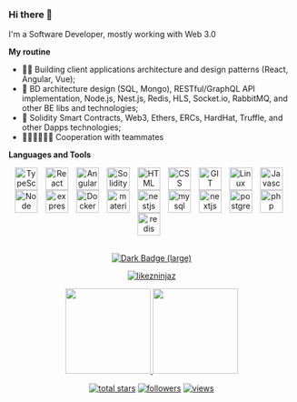 ### Hi there 👋

I'm a Software Developer, mostly working with Web 3.0

**My routine** 
- 🥷🏻 Building client applications architecture and design patterns (React, Angular, Vue);
- 🦠 BD architecture design (SQL, Mongo), RESTful/GraphQL API implementation, Node.js, Nest.js, Redis, HLS, Socket.io, RabbitMQ, and other BE libs and technologies;
- 🤔 Solidity Smart Contracts, Web3, Ethers, ERCs, HardHat, Truffle, and other Dapps technologies;
- 👭🧑‍🤝‍🧑👬👫 Cooperation with teammates

**Languages and Tools** 

<p align="center">
  <img align="center" alt="TypeScript" width="40px" style="padding-right:10px;" src="https://cdn.jsdelivr.net/gh/devicons/devicon/icons/typescript/typescript-plain.svg" />
  <img align="center" alt="React" width="40px" style="padding-right:10px;" src="https://cdn.jsdelivr.net/gh/devicons/devicon/icons/react/react-original.svg" />
  <img align="center" alt="Angular" width="40px" style="padding-right:10px;" src="https://cdn.jsdelivr.net/gh/devicons/devicon/icons/angularjs/angularjs-plain.svg" />
  <img align="center" alt="Solidity" width="40px" style="padding-right:10px;" src="https://cdn.jsdelivr.net/gh/devicons/devicon/icons/solidity/solidity-plain.svg" />
  <img align="center" alt="HTML" width="40px" style="padding-right:10px;" src="https://cdn.jsdelivr.net/gh/devicons/devicon/icons/html5/html5-plain.svg" />
  <img align="center" alt="CSS" width="40px" style="padding-right:10px;" src="https://cdn.jsdelivr.net/gh/devicons/devicon/icons/css3/css3-plain.svg" />
  <img align="center" alt="GIT" width="40px" style="padding-right:10px;" src="https://cdn.jsdelivr.net/gh/devicons/devicon/icons/git/git-original.svg" />
  <img align="center" alt="Linux" width="40px" style="padding-right:10px;" src="https://cdn.jsdelivr.net/gh/devicons/devicon/icons/linux/linux-original.svg" />
  <img align="center" alt="Javascript" width="40px" style="padding-right:10px;" src="https://cdn.jsdelivr.net/gh/devicons/devicon/icons/javascript/javascript-plain.svg" />
  <img align="center" alt="Node" width="40px" style="padding-right:10px;" src="https://cdn.jsdelivr.net/gh/devicons/devicon/icons/nodejs/nodejs-original.svg" />
  <img align="center" alt="express" width="40px" style="padding-right:10px;" src="https://cdn.jsdelivr.net/gh/devicons/devicon/icons/express/express-original.svg" />
  <img align="center" alt="Docker" width="40px" style="padding-right:10px;" src="https://cdn.jsdelivr.net/gh/devicons/devicon/icons/docker/docker-original.svg" />
  <img align="center" alt="materialui" width="40px" style="padding-right:10px;" src="https://cdn.jsdelivr.net/gh/devicons/devicon/icons/materialui/materialui-original.svg" />
  <img align="center" alt="nestjs" width="40px" style="padding-right:10px;" src="https://cdn.jsdelivr.net/gh/devicons/devicon/icons/nestjs/nestjs-plain.svg" />
  <img align="center" alt="mysql" width="40px" style="padding-right:10px;" src="https://cdn.jsdelivr.net/gh/devicons/devicon/icons/mysql/mysql-original-wordmark.svg" />
  <img align="center" alt="nextjs" width="40px" style="padding-right:10px;" src="https://cdn.jsdelivr.net/gh/devicons/devicon/icons/nextjs/nextjs-original-wordmark.svg" />
  <img align="center" alt="postgresql" width="40px" style="padding-right:10px;" src="https://cdn.jsdelivr.net/gh/devicons/devicon/icons/postgresql/postgresql-original-wordmark.svg" />
  <img align="center" alt="php" width="40px" style="padding-right:10px;" src="https://cdn.jsdelivr.net/gh/devicons/devicon/icons/php/php-original.svg" />
  <img align="center" alt="redis" width="40px" style="padding-right:10px;" src="https://cdn.jsdelivr.net/gh/devicons/devicon/icons/redis/redis-original.svg" />
  <br />
  <br />
</p>

<p align="center">
  <a href="https://www.codewars.com/users/likezninjaz" target="_blank">
    <img alt="Dark Badge (large)" class="hidden dark:block" src="https://www.codewars.com/users/likezninjaz/badges/large">
  </a>
</p>

<p align="center">
  <a href="https://github.com/likezninjaz/github-readme-streak-stats">
    <img title="🔥 Get streak stats for your profile at git.io/streak-stats" alt="likezninjaz" src="https://github-readme-streak-stats.herokuapp.com/?user=likezninjaz&theme=monokai-metallian&hide_border=true"/>
  </a>
</p>

<p align="center">
  <a href="https://github.com/likezninjaz/github-readme-stats">
    <img
      height="150"
      src="https://github-readme-stats.vercel.app/api?username=likezninjaz&count_private=true&show_icons=true&custom_title=likezninjaz's%20Github%20Status&hide=issues&theme=vision-friendly-dark"
    />
   </a>

  <a href="https://github.com/likezninjaz/github-readme-stats">
    <img
      height="150"
      src="https://github-readme-stats.vercel.app/api/top-langs/?username=likezninjaz&layout=compact&theme=vision-friendly-dark" />
  </a>  
</p>

<p align="center">
  <a href="https://github.com/likezninjaz?tab=repositories&sort=stargazers">
    <img alt="total stars" title="Total stars on GitHub" src="https://custom-icon-badges.herokuapp.com/badge/dynamic/json?logo=star&color=55960c&labelColor=488207&label=Stars&style=for-the-badge&query=%24.stars&url=https://api.github-star-counter.workers.dev/user/likezninjaz"/></a>
  <a href="https://github.com/likezninjaz?tab=followers">
    <img alt="followers" title="Follow me on Github" src="https://custom-icon-badges.herokuapp.com/github/followers/likezninjaz?color=236ad3&labelColor=1155ba&style=for-the-badge&logo=person-add&label=Follow&logoColor=white"/></a>
  <a href="https://github.com/likezninjaz">
    <img alt="views" title="GitHub profile views" src="https://shields-io-visitor-counter.herokuapp.com/badge?page=likezninjaz&style=for-the-badge"/></a>
</p>
